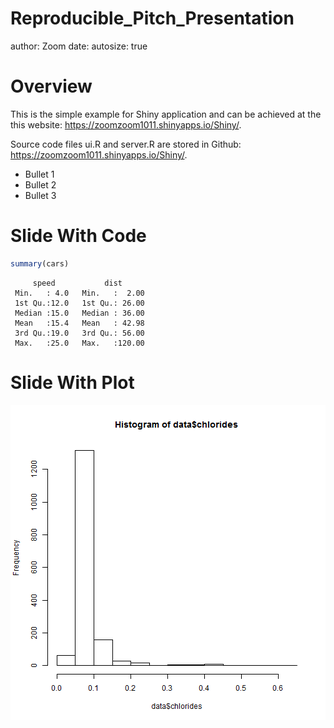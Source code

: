 Reproducible_Pitch_Presentation
========================================================
author: Zoom
date: 
autosize: true

Overview
========================================================

This is the simple example for Shiny application and can be achieved at the this website: 
<https://zoomzoom1011.shinyapps.io/Shiny/>.

Source code files ui.R and server.R are stored in Github: 
<https://zoomzoom1011.shinyapps.io/Shiny/>.

- Bullet 1
- Bullet 2
- Bullet 3

Slide With Code
========================================================


```r
summary(cars)
```

```
     speed           dist       
 Min.   : 4.0   Min.   :  2.00  
 1st Qu.:12.0   1st Qu.: 26.00  
 Median :15.0   Median : 36.00  
 Mean   :15.4   Mean   : 42.98  
 3rd Qu.:19.0   3rd Qu.: 56.00  
 Max.   :25.0   Max.   :120.00  
```

Slide With Plot
========================================================

![plot of chunk unnamed-chunk-2](Reproducible_Pitch_Presentation-figure/unnamed-chunk-2-1.png)
